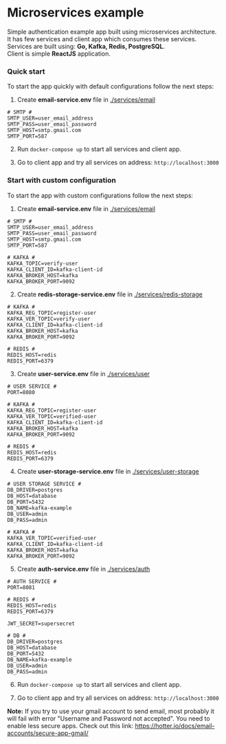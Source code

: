 # Microservices example
Simple authentication example app built using microservices architecture.
<br />
It has few services and client app which consumes these services.
<br />
Services are built using: **Go, Kafka, Redis, PostgreSQL**.
<br />
Client is simple **ReactJS** application.


### Quick start
To start the app quickly with default configurations follow the next steps:

1. Create **email-service.env** file in [./services/email](./services/email)
```
# SMTP #
SMTP_USER=user_email_address
SMTP_PASS=user_email_password
SMTP_HOST=smtp.gmail.com
SMTP_PORT=587
```

2. Run ``docker-compose up`` to start all services and client app.

3. Go to client app and try all services on address: ``http://localhost:3000``


### Start with custom configuration <!-- omit in toc -->
To start the app with custom configurations follow the next steps:

1. Create **email-service.env** file in [./services/email](./services/email)
```
# SMTP #
SMTP_USER=user_email_address
SMTP_PASS=user_email_password
SMTP_HOST=smtp.gmail.com
SMTP_PORT=587

# KAFKA #
KAFKA_TOPIC=verify-user
KAFKA_CLIENT_ID=kafka-client-id
KAFKA_BROKER_HOST=kafka
KAFKA_BROKER_PORT=9092
```
2. Create **redis-storage-service.env** file in [./services/redis-storage](./services/redis-storage)
```
# KAFKA #
KAFKA_REG_TOPIC=register-user
KAFKA_VER_TOPIC=verify-user
KAFKA_CLIENT_ID=kafka-client-id
KAFKA_BROKER_HOST=kafka
KAFKA_BROKER_PORT=9092

# REDIS #
REDIS_HOST=redis
REDIS_PORT=6379
```
3. Create **user-service.env** file in [./services/user](./services/user)
```
# USER SERVICE #
PORT=8080

# KAFKA #
KAFKA_REG_TOPIC=register-user
KAFKA_VER_TOPIC=verified-user
KAFKA_CLIENT_ID=kafka-client-id
KAFKA_BROKER_HOST=kafka
KAFKA_BROKER_PORT=9092

# REDIS #
REDIS_HOST=redis
REDIS_PORT=6379
```
4. Create **user-storage-service.env** file in [./services/user-storage](./services/user-storage)
```
# USER STORAGE SERVICE #
DB_DRIVER=postgres
DB_HOST=database
DB_PORT=5432
DB_NAME=kafka-example
DB_USER=admin
DB_PASS=admin

# KAFKA #
KAFKA_VER_TOPIC=verified-user
KAFKA_CLIENT_ID=kafka-client-id
KAFKA_BROKER_HOST=kafka
KAFKA_BROKER_PORT=9092
```
5. Create **auth-service.env** file in [./services/auth](./services/auth-service)
```
# AUTH SERVICE #
PORT=8081

# REDIS #
REDIS_HOST=redis
REDIS_PORT=6379

JWT_SECRET=supersecret

# DB #
DB_DRIVER=postgres
DB_HOST=database
DB_PORT=5432
DB_NAME=kafka-example
DB_USER=admin
DB_PASS=admin
```

6. Run ``docker-compose up`` to start all services and client app.

7. Go to client app and try all services on address: ``http://localhost:3000``

**Note:**
If you try to use your gmail account to send email, most probably it will fail with error "Username and Password not accepted". You need to enable less secure apps. Check out this link: https://hotter.io/docs/email-accounts/secure-app-gmail/
